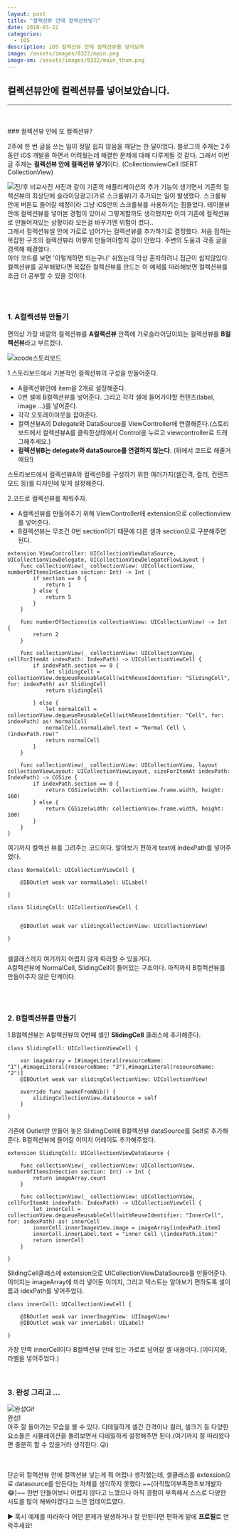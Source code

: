 ```yaml
---
layout: post
title: "컬렉션뷰 안에 컬렉션뷰넣기"
date: 2018-03-22
categories:
  - iOS
description: iOS 컬렉션뷰 안에 컬렉션뷰를 넣어보자
image: /assets/images/0322/main.png
image-sm: /assets/images/0322/main_thum.png
---
```



## 컬렉션뷰안에 컬렉션뷰를 넣어보았습니다.
---


<br />
<br />
### 컬렉션뷰 안에 또 컬렉션뷰?

2주에 한 번 글을 쓰는 일이 정말 쉽지 않음을 깨닫는 한 달이었다. 블로그의 주제는 2주동안 iOS 개발을 하면서 어려웠는데 해결한 문제에 대해 다루게될 것 같다. 그래서 이번 글 주제는 **컬렉션뷰 안에 컬렉션뷰 넣기**이다. (CollectionviewCell ISERT CollectionView)

![전/후 비교사진](/assets/images/0322/before.png)
사진과 같이 기존의 애플리케이션의 추가 기능이 생기면서 기존의 컬렉션뷰의 최상단에 슬라이딩광고(가로 스크롤뷰)가 추가되는 일이 발생했다. 스크롤뷰 안에 버튼도 들어갈 예정이라 그냥 iOS안의 스크롤뷰를 사용하기는 힘들었다. 테이블뷰안에 컬렉션뷰를 넣어본 경험이 있어서 그렇게할까도 생각했지만 이미 기존에 컬렉션뷰로 만들어져있는 상황이라 모든걸 바꾸기엔 위험이 컸다..  
그래서 컬렉션뷰셀 안에 가로로 넘어가는 컬렉션뷰를 추가하기로 결정했다. 처음 접하는 복잡한 구조의 컬렉션뷰라 어떻게 만들어야할지 감이 안왔다. 주변의 도움과 각종 글을 검색해 해결했다.  
아마 코드를 보면 '이렇게하면 되는구나' 쉬웠는데 막상 혼자하려니 접근이 쉽지않았다. 컬렉션뷰를 공부해봤다면 복잡한 컬렉션뷰를 만드는 이 예제를 따라해보면 컬렉션뷰를 조금 더 공부할 수 있을 것이다.


<br />
<br />


### 1. A컬렉션뷰 만들기      

편의상 가장 바깥의 컬렉션뷰를 **A컬렉션뷰** 안쪽에 가로슬라이딩이되는 컬렉션뷰를 **B컬렉션뷰**라고 부르겠다. 


![xcode스토리보드](/assets/images/0322/스토리보드.png)


1.스토리보드에서 기본적인 컬렉션뷰의 구성을 만들어준다.  
- A컬렉션뷰안에 item을 2개로 설정해준다.   
- 0번 셀에 B컬렉션뷰를 넣어준다. 그리고 각각 셀에 들어가야할 컨텐츠(label, image ...)를 넣어준다.     
- 각각 오토레이아웃을 잡아준다.    
- 컬렉션뷰A의 Delegate와 DataSource를 ViewController에 연결해준다.(스토리보드에서 컬렉션뷰A를 클릭한상태에서 Control을 누르고 viewcontroller로 드래그해주세요.)       
- **컬렉션뷰B는 delegate와 dataSource를 연결하지 않는다.** (뒤에서 코드로 해줄거에요!)

스토리보드에서 컬렉션뷰A와 컬렉션B를 구성하기 위한 여러가지(셀간격, 컬러, 컨텐츠모드 등)를 디자인에 맞게 설정해준다.

  
  
2.코드로 컬렉션뷰를 채워주자.   
- A컬렉션뷰를 만들어주기 위해 ViewController에 extension으로 collectionview를 넣어준다.  
- B컬렉션뷰는 무조건 0번 section이기 때문에 다른 셀과 section으로 구분해주면 된다.   
  
  

````
extension ViewController: UICollectionViewDataSource, UICollectionViewDelegate, UICollectionViewDelegateFlowLayout {
    func collectionView(_ collectionView: UICollectionView, numberOfItemsInSection section: Int) -> Int {
        if section == 0 {
            return 1
        } else {
            return 5
        }
    }
    
    func numberOfSections(in collectionView: UICollectionView) -> Int {
        return 2
    }
    
    func collectionView(_ collectionView: UICollectionView, cellForItemAt indexPath: IndexPath) -> UICollectionViewCell {
        if indexPath.section == 0 {
            let slidingCell = collectionView.dequeueReusableCell(withReuseIdentifier: "SlidingCell", for: indexPath) as! SlidingCell
            return slidingCell
            
        } else {
            let normalCell = collectionView.dequeueReusableCell(withReuseIdentifier: "Cell", for: indexPath) as! NormalCell
            normalCell.normalLabel.text = "Normal Cell \(indexPath.row)"
            return normalCell
        }
    }
    
    func collectionView(_ collectionView: UICollectionView, layout collectionViewLayout: UICollectionViewLayout, sizeForItemAt indexPath: IndexPath) -> CGSize {
        if indexPath.section == 0 {
            return CGSize(width: collectionView.frame.width, height: 160)
        } else {
            return CGSize(width: collectionView.frame.width, height: 100)
        }
    }
}

````  


여기까지 컬렉션 뷰를 그려주는 코드이다. 알아보기 편하게 text에 indexPath를 넣어주었다.
  
  
  
```
class NormalCell: UICollectionViewCell {
    
    @IBOutlet weak var normalLabel: UILabel!
    
}

class SlidingCell: UICollectionViewCell {
    
    
    @IBOutlet weak var slidingCollectionView: UICollectionView!
    
}


```

셀클래스까지 여기까지 어렵지 않게 따라할 수 있을거다.  
A컬렉션뷰에 NormalCell, SlidingCell이 들어있는 구조이다. 
아직까지 B컬렉션뷰를 만들어주지 않은 단계이다.   

<br />
<br />


### 2. B컬렉션뷰를 만들기


1.B컬렉션뷰는 A컬렉션뷰의 0번째 셀인 **SlidingCell** 클래스에 추가해준다.       


```
class SlidingCell: UICollectionViewCell {
    
    var imageArray = [#imageLiteral(resourceName: "1"),#imageLiteral(resourceName: "3"),#imageLiteral(resourceName: "2")]
    @IBOutlet weak var slidingCollectionView: UICollectionView!
    
    override func awakeFromNib() {
        slidingCollectionView.dataSource = self
    }
    
}

```  
기존에 Outlet만 만들어 놓은 SlidingCell에  B컬렉션뷰 dataSource를 Self로 추가해준다. B컬렉션뷰에 들어갈 이미지 어레이도 추가해주었다.   
    
    

````
extension SlidingCell: UICollectionViewDataSource {
    
    func collectionView(_ collectionView: UICollectionView, numberOfItemsInSection section: Int) -> Int {
        return imageArray.count
    }
    
    func collectionView(_ collectionView: UICollectionView, cellForItemAt indexPath: IndexPath) -> UICollectionViewCell {
        let innerCell = collectionView.dequeueReusableCell(withReuseIdentifier: "InnerCell", for: indexPath) as! innerCell
        innerCell.innerImageView.image = imageArray[indexPath.item]
        innerCell.innerLabel.text = "inner Cell \(indexPath.item)"
        return innerCell
    }
    
}
````
SlidingCell클래스에 extension으로 UICollectionViewDataSource를 만들어준다.        
이미지는 imageArray에 미리 넣어둔 이미지, 그리고 텍스트는 알아보기 편하도록 셀이름과 idexPath를 넣어주었다.
     
     

````
class innerCell: UICollectionViewCell {
    
    @IBOutlet weak var innerImageView: UIImageView!
    @IBOutlet weak var innerLabel: UILabel!
    
}
````
가장 안쪽 innerCell이다 B컬렉션뷰 안에 있는 가로로 넘어갈 셀 내용이다. (이미지와, 라벨을 넣어주었다.)
      
      

<br />

### 3. 완성 그리고 ...


![완성Gif](/assets/images/0322/complate.gif)    
완성!    
아주 잘 돌아가는 모습을 볼 수 있다. 디테일하게 셀간 간격이나 컬러, 셀크기 등 다양한 요소들은 시뮬레이션을 돌려보면서 디테일하게 설정해주면 된다.(여기까지 잘 따라왔다면 충분히 할 수 있을거라 생각한다. 😜)     

  
<br />



<br />
단순히 컬렉션뷰 안에 컬렉션뷰 넣는게 뭐 어렵나 생각했는데, 셀클래스를 extexsion으로 datasource를 만든다는 자체를 생각하지 못했다.~~(아직많이부족한초보개발자😂)~~ 한번 만들어보니 어렵지 않다고 느꼈으나 아직 경험이 부족해서 스스로 다양한 시도를 많이 해봐야겠다고 느낀 업데이트였다.  
  
▶︎ 혹시 예제를 따라하다 어떤 문제가 발생하거나 잘 안된다면 편하게 밑에 **프로필**로 연락주세요!